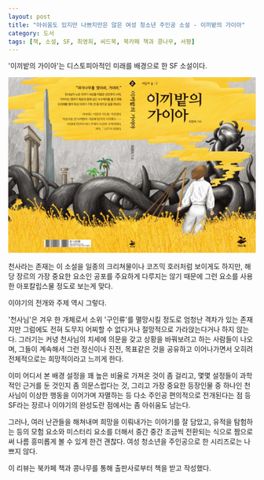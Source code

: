 ```yaml
---
layout: post
title: "아쉬움도 있지만 나쁘지만은 않은 여성 청소년 주인공 소설 - 이끼밭의 가이아"
category: 도서
tags: [책, 소설, SF, 최영희, 씨드북, 북카페 책과 콩나무, 서평]
---
```


'이끼밭의 가이아'는
디스토피아적인 미래를 배경으로 한 SF 소설이다.

![표지](/images/book/gaia-of-moss-field-book-h480.jpg)

천사라는 존재는 이 소설을 일종의 크리쳐물이나 코즈믹 호러처럼 보이게도 하지만,
해당 장르의 가장 중요한 요소인 공포를 주요하게 다루지는 않기 때문에
그런 요소를 사용한 아포칼립스물 정도로 보는게 맞다.

이야기의 전개와 주제 역시 그렇다.

'천사님'은
겨우 한 개체로서 소위 '구인류'를 멸망시킬 정도로 엄청난 격차가 있는 존재지만
그럼에도 전혀 도무지 어찌할 수 없다거나 절망적으로 가라앉는다거나 하지 않는다.
그러기는 커녕 천사님의 치세에 의문을 갖고
상황을 바꿔보려고 하는 사람들이 나오며,
그들이 계속해서 그런 정신이나 진전, 목표같은 것을 공유하고 이어나가면서
오히려 전체적으로는 희망적이라고 느끼게 한다.

이미 어디서 본 배경 설정을 꽤 높은 비율로 가져온 것이 좀 걸리고,
몇몇 설정들이 과학적인 근거를 둔 것인지 좀 의문스럽다는 것,
그리고 가장 중요한 등장인물 중 하나인 천사님이 이상한 행동을 이어가며 자멸하는 등 다소 주인공 편의적으로 전개된다는 점 등
SF라는 장르나 이야기의 완성도란 점에서는 좀 아쉬움도 남는다.

<!--
천사님이라 높여 부르며 복종하는 것,
그 모습을 봐서는 안된다고 하는 것,
강림절이라고 외계 생명체와 인류가 만나는 주기적인 행사같은 게 있다는 것 등은
다분히 '식량인류' 시리즈를 떠올리게 한다.

망가진 우주선이 수십년 동안이나 일종의 산소실을 유지했다는 것,
그 우주선을 놀라운 과학기술과 감지력을 가진 천사님이 그 오랜 세월동안 발견을 못했다는 것은 잘 납득하기 어렵다.

순식간에 이동하는 우주선같은 엄청난 과학력을 가지고 있으면서도
굳이 적을 해치기 위해 맨몸으로 내려와 당한다는 것이나,
그렇게 산소 때문에 주의를 한다면서 감지장치같은 것조차 가지고 있지 않는 것,
산소를 접했다고 급격히 쇄해지는 것,
산소가 포함되어있다고 물에도 큰 타격을 받는 것 등은 너무 주인공 편의적이다.
절대혐기성 생물조차 바닷속에서 사는데.
수분이 문제가 된다면 그들은 진공 우주공간에서나 살 수 있을거다.

산소 관련해서 식물에 대한 묘사좀 좀 의아하다.
-->

그러나, 여러 난관들을 해쳐내며 희망을 이뤄내가는 이야기를 잘 담았고,
유적을 탐험하는 등의 모험 요소와 미스터리 요소를 더해서
중간 중간 조금씩 전환되는 식으로 짬으로써
나름 흥미롭게 볼 수 있게 한건 괜찮다.
여성 청소년을 주인공으로 한 시리즈로는 나쁘지 않다.



<div class="im im-info">
이 리뷰는 북카페 책과 콩나무를 통해 출판사로부터 책을 받고 작성했다.
</div>

